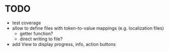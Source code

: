 # TODO

- test coverage
- allow to define files with token-to-value mappings (e.g. localization files)
  - getter function?
  - direct writing to file?
- add View to display progress, info, action buttons
